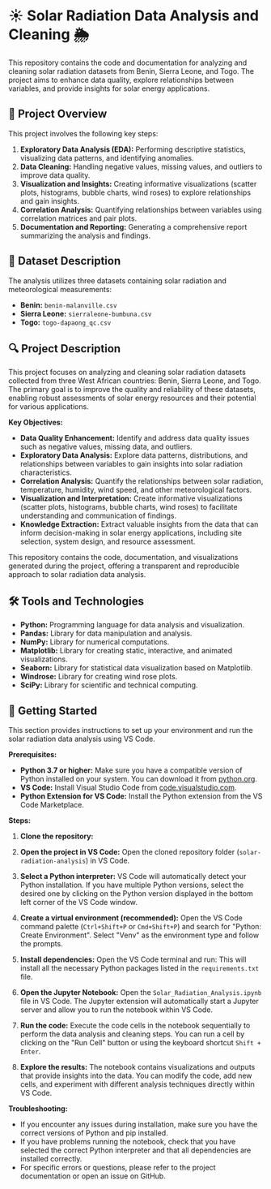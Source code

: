 # ☀️ Solar Radiation Data Analysis and Cleaning 🌦️

This repository contains the code and documentation for analyzing and cleaning solar radiation datasets from Benin, Sierra Leone, and Togo. The project aims to enhance data quality, explore relationships between variables, and provide insights for solar energy applications.

## 🚀 Project Overview

This project involves the following key steps:

1. **Exploratory Data Analysis (EDA):** Performing descriptive statistics, visualizing data patterns, and identifying anomalies.
2. **Data Cleaning:** Handling negative values, missing values, and outliers to improve data quality.
3. **Visualization and Insights:** Creating informative visualizations (scatter plots, histograms, bubble charts, wind roses) to explore relationships and gain insights.
4. **Correlation Analysis:** Quantifying relationships between variables using correlation matrices and pair plots.
5. **Documentation and Reporting:** Generating a comprehensive report summarizing the analysis and findings.

## 📂 Dataset Description

The analysis utilizes three datasets containing solar radiation and meteorological measurements:

- **Benin:** `benin-malanville.csv`
- **Sierra Leone:** `sierraleone-bumbuna.csv`
- **Togo:** `togo-dapaong_qc.csv`

## 🔍 Project Description

This project focuses on analyzing and cleaning solar radiation datasets collected from three West African countries: Benin, Sierra Leone, and Togo. The primary goal is to improve the quality and reliability of these datasets, enabling robust assessments of solar energy resources and their potential for various applications.

**Key Objectives:**

- **Data Quality Enhancement:** Identify and address data quality issues such as negative values, missing data, and outliers.
- **Exploratory Data Analysis:** Explore data patterns, distributions, and relationships between variables to gain insights into solar radiation characteristics.
- **Correlation Analysis:** Quantify the relationships between solar radiation, temperature, humidity, wind speed, and other meteorological factors.
- **Visualization and Interpretation:** Create informative visualizations (scatter plots, histograms, bubble charts, wind roses) to facilitate understanding and communication of findings.
- **Knowledge Extraction:** Extract valuable insights from the data that can inform decision-making in solar energy applications, including site selection, system design, and resource assessment.

This repository contains the code, documentation, and visualizations generated during the project, offering a transparent and reproducible approach to solar radiation data analysis.

## 🛠️ Tools and Technologies

- **Python:** Programming language for data analysis and visualization.
- **Pandas:** Library for data manipulation and analysis.
- **NumPy:** Library for numerical computations.
- **Matplotlib:** Library for creating static, interactive, and animated visualizations.
- **Seaborn:** Library for statistical data visualization based on Matplotlib.
- **Windrose:** Library for creating wind rose plots.
- **SciPy:** Library for scientific and technical computing.

## 🚀 Getting Started

This section provides instructions to set up your environment and run the solar radiation data analysis using VS Code.

**Prerequisites:**

- **Python 3.7 or higher:** Make sure you have a compatible version of Python installed on your system. You can download it from [python.org](https://www.python.org/downloads/).
- **VS Code:** Install Visual Studio Code from [code.visualstudio.com](https://code.visualstudio.com/).
- **Python Extension for VS Code:** Install the Python extension from the VS Code Marketplace.

**Steps:**

1. **Clone the repository:**

2. **Open the project in VS Code:**
   Open the cloned repository folder (`solar-radiation-analysis`) in VS Code.

3. **Select a Python interpreter:**
   VS Code will automatically detect your Python installation. If you have multiple Python versions, select the desired one by clicking on the Python version displayed in the bottom left corner of the VS Code window.

4. **Create a virtual environment (recommended):**
   Open the VS Code command palette (`Ctrl+Shift+P` or `Cmd+Shift+P`) and search for "Python: Create Environment". Select "Venv" as the environment type and follow the prompts.

5. **Install dependencies:**
   Open the VS Code terminal and run:
   This will install all the necessary Python packages listed in the `requirements.txt` file.

6. **Open the Jupyter Notebook:**
   Open the `Solar_Radiation_Analysis.ipynb` file in VS Code. The Jupyter extension will automatically start a Jupyter server and allow you to run the notebook within VS Code.

7. **Run the code:**
   Execute the code cells in the notebook sequentially to perform the data analysis and cleaning steps. You can run a cell by clicking on the "Run Cell" button or using the keyboard shortcut `Shift + Enter`.

8. **Explore the results:**
   The notebook contains visualizations and outputs that provide insights into the data. You can modify the code, add new cells, and experiment with different analysis techniques directly within VS Code.

**Troubleshooting:**

- If you encounter any issues during installation, make sure you have the correct versions of Python and pip installed.
- If you have problems running the notebook, check that you have selected the correct Python interpreter and that all dependencies are installed correctly.
- For specific errors or questions, please refer to the project documentation or open an issue on GitHub.
